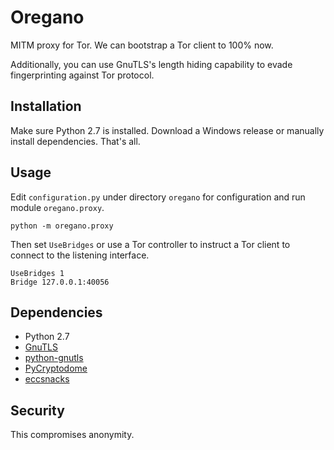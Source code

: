 # Oregano

MITM proxy for Tor. We can bootstrap a Tor client to 100% now.

Additionally, you can use GnuTLS's length hiding capability to evade fingerprinting against Tor protocol.

## Installation

Make sure Python 2.7 is installed. Download a Windows release or manually install dependencies. That's all.

## Usage

Edit `configuration.py` under directory `oregano` for configuration and run module `oregano.proxy`.
```
python -m oregano.proxy
```

Then set `UseBridges` or use a Tor controller to instruct a Tor client to connect to the listening interface.
```
UseBridges 1
Bridge 127.0.0.1:40056
```

## Dependencies

* Python 2.7
* [GnuTLS](https://gnutls.org/)
* [python-gnutls](https://github.com/nametoolong/python-gnutls)
* [PyCryptodome](https://www.pycryptodome.org/)
* [eccsnacks](https://github.com/nnathan/eccsnacks)

## Security

This compromises anonymity.
